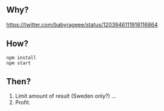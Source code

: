 ## Why?

https://twitter.com/babyrageee/status/1203946111918116864

## How?

`npm install`  
`npm start`

## Then?

1. Limit amount of result (Sweden only?) ...
2. Profit.
